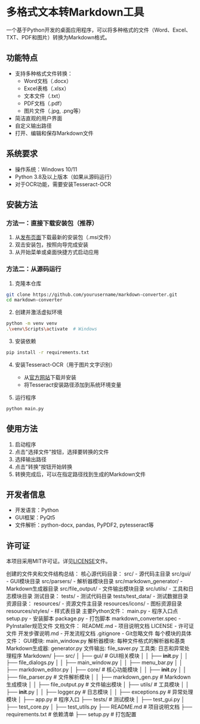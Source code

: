 # 多格式文本转Markdown工具

一个基于Python开发的桌面应用程序，可以将多种格式的文件（Word、Excel、TXT、PDF和图片）转换为Markdown格式。

## 功能特点

- 支持多种格式文件转换：
  - Word文档（.docx）
  - Excel表格（.xlsx）
  - 文本文件（.txt）
  - PDF文档（.pdf）
  - 图片文件（.jpg, .png等）
- 简洁直观的用户界面
- 自定义输出路径
- 打开、编辑和保存Markdown文件

## 系统要求

- 操作系统：Windows 10/11
- Python 3.8及以上版本（如果从源码运行）
- 对于OCR功能，需要安装Tesseract-OCR

## 安装方法

### 方法一：直接下载安装包（推荐）

1. 从[发布页面](https://github.com/yourusername/markdown-converter/releases)下载最新的安装包（.msi文件）
2. 双击安装包，按照向导完成安装
3. 从开始菜单或桌面快捷方式启动应用

### 方法二：从源码运行

1. 克隆本仓库
```bash
git clone https://github.com/yourusername/markdown-converter.git
cd markdown-converter
```

2. 创建并激活虚拟环境
```bash
python -m venv venv
.\venv\Scripts\activate  # Windows
```

3. 安装依赖
```bash
pip install -r requirements.txt
```

4. 安装Tesseract-OCR（用于图片文字识别）
   - 从[官方网站](https://github.com/UB-Mannheim/tesseract/wiki)下载并安装
   - 将Tesseract安装路径添加到系统环境变量

5. 运行程序
```bash
python main.py
```

## 使用方法

1. 启动程序
2. 点击"选择文件"按钮，选择要转换的文件
3. 选择输出路径
4. 点击"转换"按钮开始转换
5. 转换完成后，可以在指定路径找到生成的Markdown文件

## 开发者信息

- 开发语言：Python
- GUI框架：PyQt5
- 文件解析：python-docx, pandas, PyPDF2, pytesseract等

## 许可证

本项目采用MIT许可证。详见[LICENSE](LICENSE)文件。 

创建的文件夹和文件结构总结：
核心源代码目录：
src/ - 源代码主目录
src/gui/ - GUI模块目录
src/parsers/ - 解析器模块目录
src/markdown_generator/ - Markdown生成器目录
src/file_output/ - 文件输出模块目录
src/utils/ - 工具和日志模块目录
测试目录：
tests/ - 测试代码目录
tests/test_data/ - 测试数据目录
资源目录：
resources/ - 资源文件主目录
resources/icons/ - 图标资源目录
resources/styles/ - 样式表目录
主要Python文件：
main.py - 程序入口点
setup.py - 安装脚本
package.py - 打包脚本
markdown_converter.spec - PyInstaller规范文件
文档文件：
README.md - 项目说明文档
LICENSE - 许可证文件
开发步骤说明.md - 开发流程文档
.gitignore - Git忽略文件
每个模块的具体文件：
GUI模块: main_window.py
解析器模块: 每种文件格式的解析器和基类
Markdown生成器: generator.py
文件输出: file_saver.py
工具类: 日志和异常处理程序
Markdown/
├── src/
│   ├── gui/                # GUI相关模块
│   │   ├── __init__.py
│   │   ├── file_dialogs.py
│   │   ├── main_window.py
│   │   ├── menu_bar.py
│   │   ├── markdown_editor.py
│   ├── core/               # 核心功能模块
│   │   ├── __init__.py
│   │   ├── file_parser.py  # 文件解析模块
│   │   ├── markdown_gen.py # Markdown生成模块
│   │   ├── file_output.py  # 文件输出模块
│   ├── utils/              # 工具模块
│   │   ├── __init__.py
│   │   ├── logger.py       # 日志模块
│   │   ├── exceptions.py   # 异常处理模块
│   ├── app.py              # 程序入口
├── tests/                  # 测试模块
│   ├── test_gui.py
│   ├── test_core.py
│   ├── test_utils.py
├── README.md               # 项目说明文档
├── requirements.txt        # 依赖清单
├── setup.py                # 打包配置